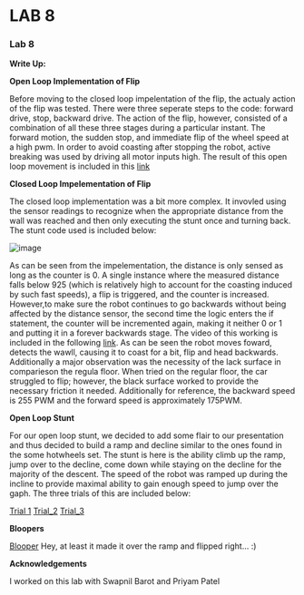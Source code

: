 # LAB 8
### Lab 8

**Write Up:** 

**Open Loop Implementation of Flip**

Before moving to the closed loop impelentation of the flip, the actualy action of the flip was tested. There were three seperate steps to the code: forward drive, stop, backward drive. The action of the flip, however, consisted of a combination of all these three stages during a particular instant. The forward motion, the sudden stop, and immediate flip of the wheel speed at a high pwm. In order to avoid coasting after stopping the robot, active breaking was used by driving all motor inputs high. The result of this open loop movement is included in this [link](https://www.youtube.com/embed/SpvhNd7bW58)


**Closed Loop Impelementation of Flip**

The closed loop implementation was a bit more complex. It invovled using the sensor readings to recognize when the appropriate distance from the wall was reached and then only executing the stunt once and turning back. The stunt code used is included below: 

![image](https://user-images.githubusercontent.com/23284665/164588900-ea7fc988-9742-4bdf-85ad-949e5704b352.png)

As can be seen from the impelementation, the distance is only sensed as long as the counter is 0. A single instance where the measured distance falls below 925 (which is relatively high to account for the coasting induced by such fast speeds), a flip is triggered, and the counter is increased. However,to make sure the robot continues to go backwards without being affected by the distance sensor, the second time the logic enters the if statement, the counter will be incremented again, making it neither 0 or 1 and putting it in a forever backwards stage. The video of this working is included in the following [link](https://youtu.be/1StS8apQ1rM). As can be seen the robot moves foward, detects the wawll, causing it to coast for a bit, flip and head backwards. Additionally a major observation was the necessity of the lack surface in comparieson the regula floor. When tried on the regular floor, the car struggled to flip; however, the black surface worked to provide the necessary friction it needed. Additionally for reference, the backward speed is 255 PWM and the forward speed is approximately 175PWM. 

**Open Loop Stunt**

For our open loop stunt, we decided to add some flair to our presentation and thus decided to build a ramp and decline similar to the ones found in the some hotwheels set. The stunt is here is the ability climb up the ramp, jump over to the decline, come down while staying on the decline for the majority of the descent. The speed of the robot was ramped up during the incline to provide maximal ability to gain enough speed to jump over the gaph. The three trials of this are included below:

[Trial 1](https://www.youtube.com/shorts/kTHjQ0wkGlM)
[Trial_2](https://www.youtube.com/shorts/gtQZkKfpIMI)
[Trial_3](https://www.youtube.com/shorts/V9A9JLMGVGo) 


**Bloopers**

[Blooper](https://youtube.com/shorts/-GQfIVtlC3A?feature=share)
Hey, at least it made it over the ramp and flipped right... :)

**Acknowledgements**
 
I worked on this lab with Swapnil Barot and Priyam Patel

